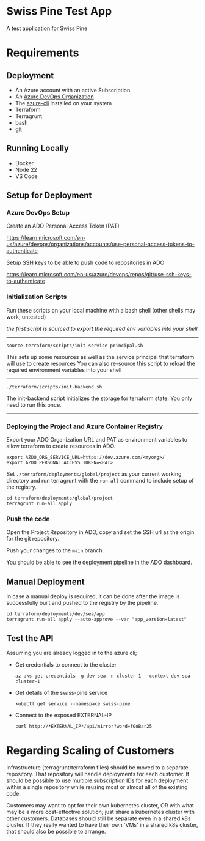 # Swiss Pine Test App
A test application for Swiss Pine

# Requirements

## Deployment
- An Azure account with an active Subscription
- An [Azure DevOps Organization](https://dev.azure.com/)
- The [azure-cli](https://learn.microsoft.com/en-us/cli/azure/install-azure-cli) installed on your system
- Terraform
- Terragrunt
- bash
- git

## Running Locally
- Docker
- Node 22
- VS Code

## Setup for Deployment

### Azure DevOps Setup

Create an ADO Personal Access Token (PAT)

https://learn.microsoft.com/en-us/azure/devops/organizations/accounts/use-personal-access-tokens-to-authenticate

Setup SSH keys to be able to push code to repositories in ADO

https://learn.microsoft.com/en-us/azure/devops/repos/git/use-ssh-keys-to-authenticate

### Initialization Scripts

Run these scripts on your local machine with a bash shell (other shells may work, untested)

*the first script is sourced to export the required env variables into your shell*

---

`source terraform/scripts/init-service-principal.sh`

This sets up some resources as well as the service principal that terraform will use to create resources
You can also re-source this script to reload the required environment variables into your shell

---

`./terraform/scripts/init-backend.sh`

The init-backend script initializes the storage for terraform state. You only need to run this once.

---

### Deploying the Project and Azure Container Registry

Export your ADO Organization URL and PAT as environment variables to allow terraform to create resources in ADO.

```
export AZDO_ORG_SERVICE_URL=https://dev.azure.com/<myorg>/
export AZDO_PERSONAL_ACCESS_TOKEN=<PAT>
```

Set `./terraform/deployments/global/project` as your current working directory and run terragrunt with the `run-all` command to include setup of the registry.

```
cd terraform/deployments/global/project
terragrunt run-all apply
```

### Push the code

Open the Project Repository in ADO, copy and set the SSH url as the origin for the git repository.

Push your changes to the `main` branch.

You should be able to see the deployment pipeline in the ADO dashboard.

## Manual Deployment

In case a manual deploy is required, it can be done after the image is successfully built and pushed to the registry by the pipeline.

```
cd terraform/deployments/dev/sea/app
terragrunt run-all apply --auto-approve --var "app_version=latest"
```

## Test the API

Assuming you are already logged in to the azure cli;

- Get credentials to connect to the cluster
  
    `az aks get-credentials -g dev-sea -n cluster-1 --context dev-sea-cluster-1`
- Get details of the swiss-pine service
  
    `kubectl get service --namespace swiss-pine`
- Connect to the exposed EXTERNAL-IP
  
    `curl http://*EXTERNAL_IP*/api/mirror?word=fOoBar25`

# Regarding Scaling of Customers

Infrastructure (terragrunt/terraform files) should be moved to a separate repository. That repository will handle deployments for each customer.
It should be possible to use multiple subscription IDs for each deployment within a single repository while reusing most or almost all of the existing code.

Customers may want to opt for their own kubernetes cluster, OR with what may be a more cost-effective solution; just share a kubernetes cluster with other customers.
Databases should still be separate even in a shared k8s cluster. If they really wanted to have their own 'VMs' in a shared k8s cluster, that should also be possible to arrange.

